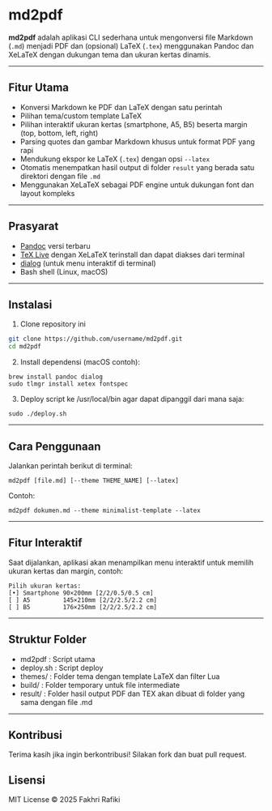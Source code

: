 # md2pdf

**md2pdf** adalah aplikasi CLI sederhana untuk mengonversi file Markdown (`.md`) menjadi PDF dan (opsional) LaTeX (`.tex`) menggunakan Pandoc dan XeLaTeX dengan dukungan tema dan ukuran kertas dinamis.

---

## Fitur Utama

- Konversi Markdown ke PDF dan LaTeX dengan satu perintah
- Pilihan tema/custom template LaTeX
- Pilihan interaktif ukuran kertas (smartphone, A5, B5) beserta margin (top, bottom, left, right)
- Parsing quotes dan gambar Markdown khusus untuk format PDF yang rapi
- Mendukung ekspor ke LaTeX (`.tex`) dengan opsi `--latex`
- Otomatis menempatkan hasil output di folder `result` yang berada satu direktori dengan file `.md`
- Menggunakan XeLaTeX sebagai PDF engine untuk dukungan font dan layout kompleks

---

## Prasyarat

- [Pandoc](https://pandoc.org/installing.html) versi terbaru
- [TeX Live](https://www.tug.org/texlive/) dengan XeLaTeX terinstall dan dapat diakses dari terminal
- [dialog](https://invisible-island.net/dialog/) (untuk menu interaktif di terminal)
- Bash shell (Linux, macOS)

---

## Instalasi

1. Clone repository ini

```bash
git clone https://github.com/username/md2pdf.git
cd md2pdf
```

2. Install dependensi (macOS contoh):
```
brew install pandoc dialog
sudo tlmgr install xetex fontspec

```
3. Deploy script ke /usr/local/bin agar dapat dipanggil dari mana saja:
```
sudo ./deploy.sh
```

---


## Cara Penggunaan
Jalankan perintah berikut di terminal:
```
md2pdf [file.md] [--theme THEME_NAME] [--latex]
```
Contoh:
```
md2pdf dokumen.md --theme minimalist-template --latex
```

---

## Fitur Interaktif
Saat dijalankan, aplikasi akan menampilkan menu interaktif untuk memilih ukuran kertas dan margin, contoh:

```less
Pilih ukuran kertas:
[•] Smartphone 90×200mm [2/2/0.5/0.5 cm]
[ ] A5         145×210mm [2/2/2.5/2.2 cm]
[ ] B5         176×250mm [2/2/2.5/2.2 cm]
```

---

## Struktur Folder
- md2pdf : Script utama
- deploy.sh : Script deploy
- themes/ : Folder tema dengan template LaTeX dan filter Lua
- build/ : Folder temporary untuk file intermediate
- result/ : Folder hasil output PDF dan TEX akan dibuat di folder yang sama dengan file .md

---

## Kontribusi
Terima kasih jika ingin berkontribusi! Silakan fork dan buat pull request.

## Lisensi
MIT License © 2025 Fakhri Rafiki

















